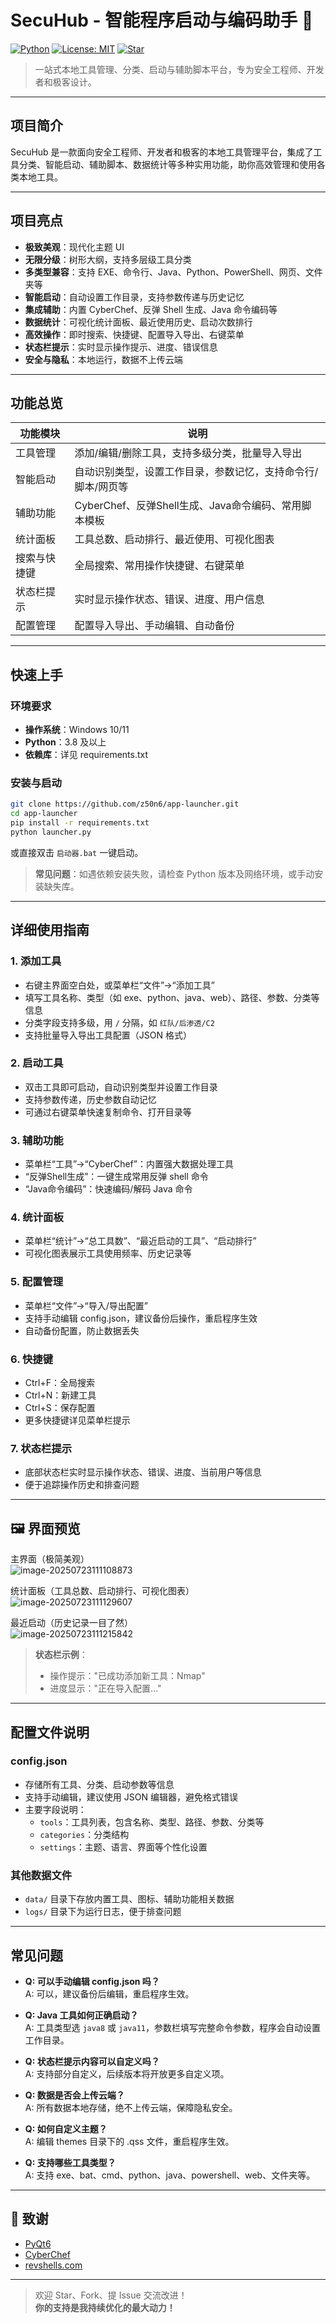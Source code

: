 # SecuHub - 智能程序启动与编码助手 🚀

[![Python](https://img.shields.io/badge/python-3.8%2B-blue)](https://www.python.org/)
[![License: MIT](https://img.shields.io/badge/License-MIT-yellow.svg)](./LICENSE)
[![Star](https://img.shields.io/github/stars/z50n6/app-launcher?style=social)](https://github.com/z50n6/app-launcher)

> 一站式本地工具管理、分类、启动与辅助脚本平台，专为安全工程师、开发者和极客设计。

---

## 项目简介

SecuHub 是一款面向安全工程师、开发者和极客的本地工具管理平台，集成了工具分类、智能启动、辅助脚本、数据统计等多种实用功能，助你高效管理和使用各类本地工具。

---

## 项目亮点

- **极致美观**：现代化主题 UI
- **无限分级**：树形大纲，支持多层级工具分类
- **多类型兼容**：支持 EXE、命令行、Java、Python、PowerShell、网页、文件夹等
- **智能启动**：自动设置工作目录，支持参数传递与历史记忆
- **集成辅助**：内置 CyberChef、反弹 Shell 生成、Java 命令编码等
- **数据统计**：可视化统计面板、最近使用历史、启动次数排行
- **高效操作**：即时搜索、快捷键、配置导入导出、右键菜单
- **状态栏提示**：实时显示操作提示、进度、错误信息
- **安全与隐私**：本地运行，数据不上传云端

---

## 功能总览

| 功能模块     | 说明                                                         |
| ------------ | ------------------------------------------------------------ |
| 工具管理     | 添加/编辑/删除工具，支持多级分类，批量导入导出               |
| 智能启动     | 自动识别类型，设置工作目录，参数记忆，支持命令行/脚本/网页等 |
| 辅助功能     | CyberChef、反弹Shell生成、Java命令编码、常用脚本模板         |
| 统计面板     | 工具总数、启动排行、最近使用、可视化图表                     |
| 搜索与快捷键 | 全局搜索、常用操作快捷键、右键菜单                           |
| 状态栏提示   | 实时显示操作状态、错误、进度、用户信息                       |
| 配置管理     | 配置导入导出、手动编辑、自动备份                             |

---

## 快速上手

### 环境要求
- **操作系统**：Windows 10/11
- **Python**：3.8 及以上
- **依赖库**：详见 requirements.txt

### 安装与启动

```bash
git clone https://github.com/z50n6/app-launcher.git
cd app-launcher
pip install -r requirements.txt
python launcher.py
```
或直接双击 `启动器.bat` 一键启动。

> **常见问题**：如遇依赖安装失败，请检查 Python 版本及网络环境，或手动安装缺失库。

---

## 详细使用指南

### 1. 添加工具
- 右键主界面空白处，或菜单栏“文件”→“添加工具”
- 填写工具名称、类型（如 exe、python、java、web）、路径、参数、分类等信息
- 分类字段支持多级，用 `/` 分隔，如 `红队/后渗透/C2`
- 支持批量导入导出工具配置（JSON 格式）

### 2. 启动工具
- 双击工具即可启动，自动识别类型并设置工作目录
- 支持参数传递，历史参数自动记忆
- 可通过右键菜单快速复制命令、打开目录等

### 3. 辅助功能
- 菜单栏“工具”→“CyberChef”：内置强大数据处理工具
- “反弹Shell生成”：一键生成常用反弹 shell 命令
- “Java命令编码”：快速编码/解码 Java 命令

### 4. 统计面板
- 菜单栏“统计”→“总工具数”、“最近启动的工具”、“启动排行”
- 可视化图表展示工具使用频率、历史记录等

### 5. 配置管理
- 菜单栏“文件”→“导入/导出配置”
- 支持手动编辑 config.json，建议备份后操作，重启程序生效
- 自动备份配置，防止数据丢失

### 6. 快捷键
- Ctrl+F：全局搜索
- Ctrl+N：新建工具
- Ctrl+S：保存配置
- 更多快捷键详见菜单栏提示

### 7. 状态栏提示
- 底部状态栏实时显示操作状态、错误、进度、当前用户等信息
- 便于追踪操作历史和排查问题

---

## 🖼️ 界面预览

主界面（极简美观）  
![image-20250723111108873](./imgs/image-20250723111108873.png)

统计面板（工具总数、启动排行、可视化图表）  
![image-20250723111129607](./imgs/image-20250723111129607.png)

最近启动（历史记录一目了然）  
![image-20250723111215842](./imgs/image-20250723111215842.png)

> **状态栏示例**：
> - 操作提示："已成功添加新工具：Nmap"
> - 进度显示："正在导入配置..."

---

## 配置文件说明

### config.json
- 存储所有工具、分类、启动参数等信息
- 支持手动编辑，建议使用 JSON 编辑器，避免格式错误
- 主要字段说明：
  - `tools`：工具列表，包含名称、类型、路径、参数、分类等
  - `categories`：分类结构
  - `settings`：主题、语言、界面等个性化设置

### 其他数据文件
- `data/` 目录下存放内置工具、图标、辅助功能相关数据
- `logs/` 目录下为运行日志，便于排查问题

---

## 常见问题

- **Q: 可以手动编辑 config.json 吗？**  
  A: 可以，建议备份后编辑，重启程序生效。

- **Q: Java 工具如何正确启动？**  
  A: 工具类型选 `java8` 或 `java11`，参数栏填写完整命令参数，程序会自动设置工作目录。

- **Q: 状态栏提示内容可以自定义吗？**  
  A: 支持部分自定义，后续版本将开放更多自定义项。

- **Q: 数据是否会上传云端？**  
  A: 所有数据本地存储，绝不上传云端，保障隐私安全。

- **Q: 如何自定义主题？**  
  A: 编辑 themes 目录下的 .qss 文件，重启程序生效。

- **Q: 支持哪些工具类型？**  
  A: 支持 exe、bat、cmd、python、java、powershell、web、文件夹等。

---

## 🙏 致谢

- [PyQt6](https://www.riverbankcomputing.com/software/pyqt/)
- [CyberChef](https://github.com/gchq/CyberChef)
- [revshells.com](https://www.revshells.com/)

---

> 欢迎 Star、Fork、提 Issue 交流改进！  
> **你的支持是我持续优化的最大动力！**